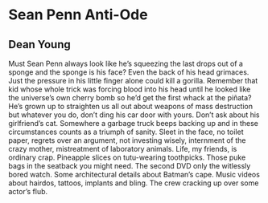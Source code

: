 # Sean Penn Anti-Ode
## Dean Young
Must Sean Penn always look like he’s squeezing
the last drops out of a sponge and the sponge
is his face? Even the back of his head grimaces.
Just the pressure in his little finger alone
could kill a gorilla. Remember that kid
whose whole trick was forcing blood into his head
until he looked like the universe’s own cherry bomb
so he’d get the first whack at the piñata?
He’s grown up to straighten us all out
about weapons of mass destruction
but whatever you do, don’t ding his car door with yours.
Don’t ask about his girlfriend’s cat.
Somewhere a garbage truck beeps backing up
and in these circumstances counts as a triumph of sanity.
Sleet in the face, no toilet paper,
regrets over an argument, not investing wisely,
internment of the crazy mother, mistreatment
of laboratory animals.
Life, my friends, is ordinary crap.
Pineapple slices on tutu-wearing toothpicks.
Those puke bags in the seatback you might need.
The second DVD only the witlessly bored watch.
Some architectural details about Batman’s cape.
Music videos about hairdos, tattoos, implants and bling.
The crew cracking up over some actor’s flub.